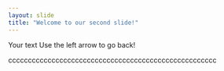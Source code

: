 ```yaml
---
layout: slide
title: "Welcome to our second slide!"
---
```

Your text
Use the left arrow to go back!

ccccccccccccccccccccccccccccccccccccccccccccccccccccc

